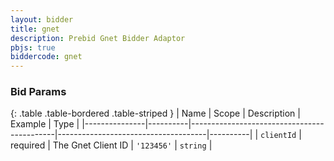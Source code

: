 ```yaml
---
layout: bidder
title: gnet
description: Prebid Gnet Bidder Adaptor
pbjs: true
biddercode: gnet
---
```


### Bid Params

{: .table .table-bordered .table-striped }
| Name          | Scope    | Description                                | Example                             | Type     |
|---------------|----------|--------------------------------------------|-------------------------------------|----------|
| `clientId`      | required | The Gnet Client ID                            | `'123456'`                           | `string` |